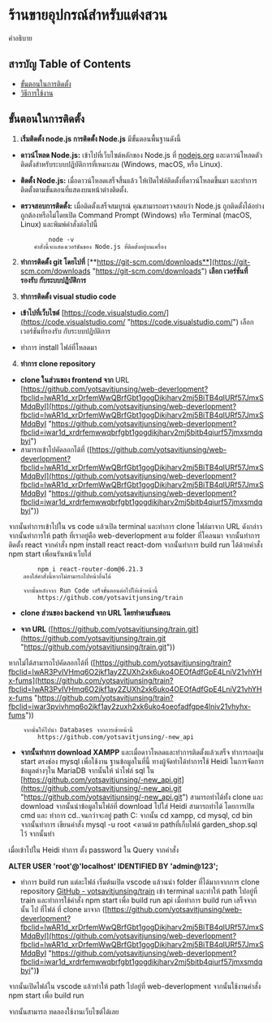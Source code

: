# ร้านขายอุปกรณ์สำหรับแต่งสวน

คำอธิบาย

## สารบัญ Table of Contents

 - [ขั้นตอนในการติดตั้ง](#%E0%B8%82%E0%B8%B1%E0%B9%89%E0%B8%99%E0%B8%95%E0%B8%AD%E0%B8%99%E0%B9%83%E0%B8%99%E0%B8%81%E0%B8%B2%E0%B8%A3%E0%B8%95%E0%B8%B4%E0%B8%94%E0%B8%95%E0%B8%B1%E0%B9%89%E0%B8%87)
 - [วิธีการใช้งาน](#%E0%B8%A7%E0%B8%B4%E0%B8%98%E0%B8%B5%E0%B8%81%E0%B8%B2%E0%B8%A3%E0%B9%83%E0%B8%8A%E0%B9%89%E0%B8%87%E0%B8%B2%E0%B8%99)

## ขั้นตอนในการติดตั้ง

 1. **เริ่มติดตั้ง node.js การติดตั้ง Node.js** มีขั้นตอนพื้นฐานดังนี้
 - **ดาวน์โหลด Node.js:** เข้าไปที่เว็บไซต์หลักของ Node.js ที่ [nodejs.org](https://nodejs.org) และดาวน์โหลดตัวติดตั้งสำหรับระบบปฏิบัติการที่เหมาะสม (Windows, macOS, หรือ Linux).
 
 - **ติดตั้ง Node.js:** เมื่อดาวน์โหลดเสร็จสิ้นแล้ว ให้เปิดไฟล์ติดตั้งที่ดาวน์โหลดขึ้นมา และทำการติดตั้งตามขั้นตอนที่แสดงบนหน้าต่างติดตั้ง.
 
 - **ตรวจสอบการติดตั้ง:** เมื่อติดตั้งเสร็จสมบูรณ์ คุณสามารถตรวจสอบว่า Node.js ถูกติดตั้งได้อย่างถูกต้องหรือไม่โดยเปิด Command Prompt (Windows) หรือ Terminal (macOS, Linux) และพิมพ์คำสั่งต่อไปนี้
 
 ```
			node -v
		คำสั่งนี้จะแสดงเวอร์ชันของ Node.js ที่ติดตั้งอยู่บนเครื่อง
 ```

2. **ทำการติดตั้ง git โดยไปที่** [**https://git-scm.com/downloads**](https://git-scm.com/downloads "https://git-scm.com/downloads") **เลือก เวอร์ชันที่รองรับ กับระบบปฎิบัติการ**

3. **ทำการติดตั้ง visual studio code**

-	**เข้าไปที่เว็บไซต์** [https://code.visualstudio.com/](https://code.visualstudio.com/ "https://code.visualstudio.com/") เลือก เวอร์ชันที่รองรับ กับระบบปฎิบัติการ

-	ทำการ install ไฟล์ที่โหลดมา

4. **ทำการ clone repository**
- **clone ในส่วนของ frontend จาก** URL [https://github.com/yotsavitjunsing/web-deverlopment?fbclid=IwAR1d_xrDrfemWwQBrfGbt1gogDikjharv2mj5BiTB4qIURf57JmxSMdqByI](https://github.com/yotsavitjunsing/web-deverlopment?fbclid=IwAR1d_xrDrfemWwQBrfGbt1gogDikjharv2mj5BiTB4qIURf57JmxSMdqByI "https://github.com/yotsavitjunsing/web-deverlopment?fbclid=iwar1d_xrdrfemwwqbrfgbt1gogdikjharv2mj5bitb4qiurf57jmxsmdqbyi")
- สามารถเข้าไปคัดลอกได้ที่ ([https://github.com/yotsavitjunsing/web-deverlopment?fbclid=IwAR1d_xrDrfemWwQBrfGbt1gogDikjharv2mj5BiTB4qIURf57JmxSMdqByI](https://github.com/yotsavitjunsing/web-deverlopment?fbclid=IwAR1d_xrDrfemWwQBrfGbt1gogDikjharv2mj5BiTB4qIURf57JmxSMdqByI "https://github.com/yotsavitjunsing/web-deverlopment?fbclid=iwar1d_xrdrfemwwqbrfgbt1gogdikjharv2mj5bitb4qiurf57jmxsmdqbyi"))

จากนั้นทำการเข้าไปใน vs code แล้วเปิด terminal และทำการ clone ไฟล์มาจาก URL ดังกล่าว จากนั้นทำการให้ path ที่เราอยู่คือ web-deverlopment ตาม folder ที่โคลนมา จากนั้นทำการ ติดตั้ง react จากคำสั่ง  npm install react react-dom จากนั้นทำการ build run ได้ด้วยคำสั่ง npm start เพื่อนรันหน้าเว็บใส่ 
```
		npm i react-router-dom@6.21.3
	ลองใส่คำสั่งนี้หากไม่สามารถไปหน้าอื่นได้

	จากนั้นหลังจาก Run Code เสร็จขั้นตอนต่อไปให้เข้าหน้านี้
		https://github.com/yotsavitjunsing/train
```
- **clone ส่วนของ backend จาก URL โดยทำตามขั้นตอน**

- **จาก URL** ([https://github.com/yotsavitjunsing/train.git](https://github.com/yotsavitjunsing/train.git "https://github.com/yotsavitjunsing/train.git"))

หากไม่ได้สามารถไปคัดลอกได้ที่ 
([https://github.com/yotsavitjunsing/train?fbclid=IwAR3PvIVHmq6O2jkf1ay2ZUXh2xk6uko4OEOfAdfGpE4LniV21vhYHx-fums](https://github.com/yotsavitjunsing/train?fbclid=IwAR3PvIVHmq6O2jkf1ay2ZUXh2xk6uko4OEOfAdfGpE4LniV21vhYHx-fums "https://github.com/yotsavitjunsing/train?fbclid=iwar3pvivhmq6o2jkf1ay2zuxh2xk6uko4oeofadfgpe4lniv21vhyhx-fums"))

```
	จากนั้นให้ไปนำ Databases จากการเข้าหน้านี้
		https://github.com/yotsavitjunsing/-new_api
```
- **จากนั้นทำการ download XAMPP** และเมื่อดาวโหลดและทำการติดตั้งแล้วเสร็จ ทำการกดปุ่ม start ตรงช่อง mysql เพื่อใช้งาน ฐานข้อมูลในที่นี้ ทางผู้จัดทำได้ทำการใช้ Heidi ในการจัดการข้อมูลต่างๆใน MariaDB จากนั้นให้ นำไฟล์ sql ใน [https://github.com/yotsavitjunsing/-new_api.git](https://github.com/yotsavitjunsing/-new_api.git "https://github.com/yotsavitjunsing/-new_api.git") สามารถทำได้ทั้ง clone และ download จากนั้นนำข้อมูลในไฟล์ที่ download ไปใส่ Heidi สามารถทำได้ โดยการเปิด cmd และ ทำการ cd..จนกว่าจะอยู่ path C: จากนั้น cd xampp, cd mysql, cd bin จากนั้นทำการ เขียนคำสั่ง mysql -u root <ตามด้วย pathที่เก็บไฟล์ garden_shop.sql ไว้ จากนั้นทำ

เมื่อเข้าไปใน Heidi ทำการ ตั้ง password ใน Query จากคำสั่ง

**ALTER USER 'root'@'localhost' IDENTIFIED BY 'admin@123';**

- ทำการ build run แต่ละไฟล์ เริ่มต้นเปิด vscode แล้วนนำ folder ที่ได้มากจากการ clone repository 
[GitHub - yotsavitjunsing/train](https://github.com/yotsavitjunsing/train) เข้า terminal และทำให้ path ไปอยู่ที่ train และทำการใช้คำสั่ง npm start เพื่อ build run api เมื่อทำการ build run เสร็จจากนั้น ไป ที่ไฟล์ ที่ clone มาจาก ([https://github.com/yotsavitjunsing/web-deverlopment?fbclid=IwAR1d_xrDrfemWwQBrfGbt1gogDikjharv2mj5BiTB4qIURf57JmxSMdqByI](https://github.com/yotsavitjunsing/web-deverlopment?fbclid=IwAR1d_xrDrfemWwQBrfGbt1gogDikjharv2mj5BiTB4qIURf57JmxSMdqByI "https://github.com/yotsavitjunsing/web-deverlopment?fbclid=iwar1d_xrdrfemwwqbrfgbt1gogdikjharv2mj5bitb4qiurf57jmxsmdqbyi")**)**

จากนั้นเปิดไฟล์ใน vscode แล้วทำให้ path ไปอยู่ที่ web-deverlopment จากนั้นใช้งานคำสั่ง npm start เพื่อ build run

จากนั้นสามารถ ทดลองใช้งานเว็บไซต์ได้เลย
